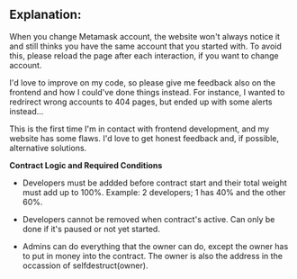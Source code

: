 ## Explanation:

When you change Metamask account, the website won't always notice it and still thinks you have the same account that you started with. To avoid this, please reload the page after each interaction, if you want to change account. 

I'd love to improve on my code, so please give me feedback also on the frontend and how I could've done things instead. For instance, I wanted to redrirect wrong accounts to 404 pages, but ended up with some alerts instead...

This is the first time I'm in contact with frontend development, and my website has some flaws. I'd love to get honest feedback and, if possible, alternative solutions. 

**Contract Logic and Required Conditions**

- Developers must be addded before contract start and their total weight must add up to 100%. Example: 2 developers; 1 has 40% and the other 60%.

- Developers cannot be removed when contract's active. Can only be done if it's paused or not yet started.

- Admins can do everything that the owner can do, except the owner has to put in money into the contract. The owner is also the address in the occassion of selfdestruct(owner).


